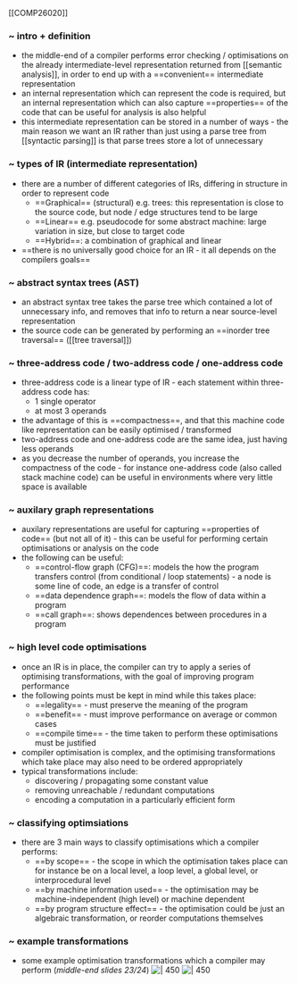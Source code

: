 [[COMP26020]]

### ~ intro + definition
- the middle-end of a compiler performs error checking / optimisations on the already intermediate-level representation returned from [[semantic analysis]], in order to end up with a ==convenient== intermediate representation
- an internal representation which can represent the code is required, but an internal representation which can also capture ==properties== of the code that can be useful for analysis is also helpful
- this intermediate representation can be stored in a number of ways - the main reason we want an IR rather than just using a parse tree from [[syntactic parsing]] is that parse trees store a lot of unnecessary

### ~ types of IR (intermediate representation)
- there are a number of different categories of IRs, differing in structure in order to represent code
	- ==Graphical== (structural) e.g. trees: this representation is close to the source code, but node / edge structures tend to be large
	- ==Linear== e.g. pseudocode for some abstract machine: large variation in size, but close to target code
	- ==Hybrid==: a combination of graphical and linear
- ==there is no universally good choice for an IR - it all depends on the compilers goals==

### ~ abstract syntax trees (AST)
- an abstract syntax tree takes the parse tree which contained a lot of unnecessary info, and removes that info to return a near  source-level representation
- the source code can be generated by performing an ==inorder tree traversal== ([[tree traversal]])

### ~ three-address code / two-address code / one-address code
- three-address code is a linear type of IR - each statement within three-address code has:
	- 1 single operator 
	- at most 3 operands
- the advantage of this is ==compactness==, and that this machine code like representation can be easily optimised / transformed
- two-address code and one-address code are the same idea, just having less operands
- as you decrease the number of operands, you increase the compactness of the code - for instance one-address code (also called stack machine code) can be useful in environments where very little space is available

### ~ auxilary graph representations
- auxilary representations are useful for capturing ==properties of code== (but not all of it) - this can be useful for performing certain optimisations or analysis on the code
- the following can be useful:
	- ==control-flow graph (CFG)==: models the how the program transfers control (from conditional / loop statements) - a node is some line of code, an edge is a transfer of control
	- ==data dependence graph==: models the flow of data within a program
	- ==call graph==: shows dependences between procedures in a program

### ~ high level code optimisations
- once an IR is in place, the compiler can try to apply a series of optimising transformations, with the goal of improving program performance
- the following points must be kept in mind while this takes place:
	- ==legality== - must preserve the meaning of the program
	- ==benefit== - must improve performance on average or common cases
	- ==compile time== - the time taken to perform these optimisations must be justified
- compiler optimisation is complex, and the optimising transformations which take place may also need to be ordered appropriately
- typical transformations include:
	- discovering / propagating some constant value
	- removing unreachable / redundant computations
	- encoding a computation in a particularly efficient form

### ~ classifying optimsiations
- there are 3 main ways to classify optimisations which a compiler performs:
	- ==by scope== - the scope in which the optimisation takes place can for instance be on a local level, a loop level, a global level, or interprocedural level
	- ==by machine information used== - the optimisation may be machine-independent (high level) or machine dependent
	- ==by program structure effect== - the optimisation could be just an algebraic transformation, or reorder computations themselves

### ~ example transformations
- some example optimisation transformations which a compiler may perform (*middle-end slides 23/24*)
![ | 450](https://i.imgur.com/5DzXp9Y.png)
![ | 450](https://i.imgur.com/M442Hj2.png)
